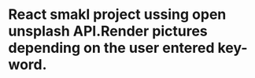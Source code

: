 # React smakl project ussing open unsplash API.Render pictures depending on the user entered key-word.
